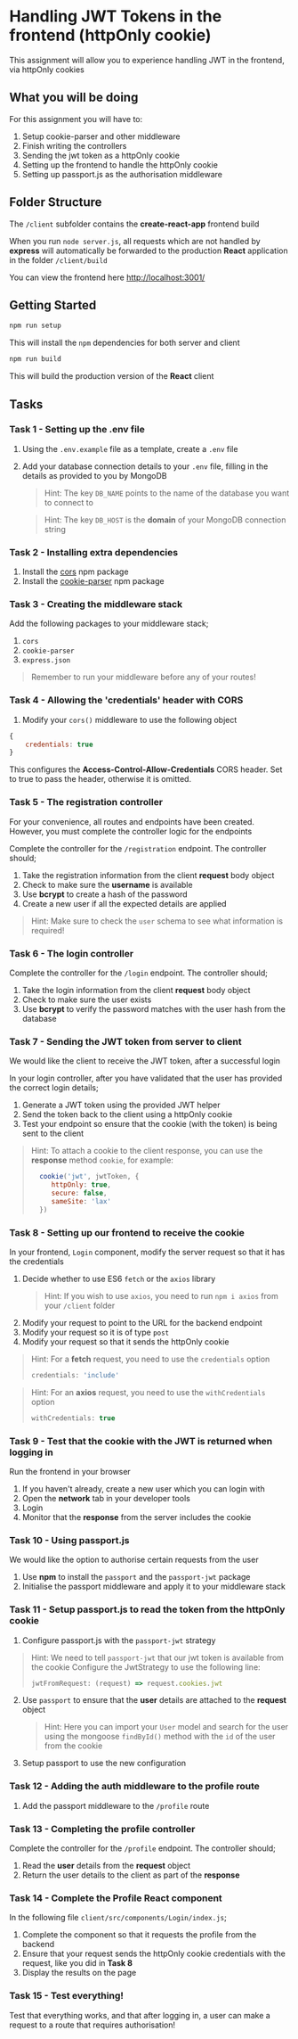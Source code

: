 # Handling JWT Tokens in the frontend (httpOnly cookie)

This assignment will allow you to experience handling JWT in the frontend, via httpOnly cookies

## What you will be doing

For this assignment you will have to:

1. Setup cookie-parser and other middleware
2. Finish writing the controllers
3. Sending the jwt token as a httpOnly cookie
4. Setting up the frontend to handle the httpOnly cookie
5. Setting up passport.js as the authorisation middleware

## Folder Structure

The `/client` subfolder contains the **create-react-app** frontend build

When you run `node server.js`, all requests which are not handled by **express** will automatically be forwarded to the production **React** application in the folder `/client/build`

You can view the frontend here [http://localhost:3001/](http://localhost:3001/)

## Getting Started

```bash
npm run setup
```

This will install the `npm` dependencies for both server and client

```bash
npm run build
```

This will build the production version of the **React** client

## Tasks

### Task 1 - Setting up the .env file

1. Using the `.env.example` file as a template, create a `.env` file

2. Add your database connection details to your `.env` file, filling in the details as provided to you by MongoDB
   > Hint: The key `DB_NAME` points to the name of the database you want to connect to

   > Hint: The key `DB_HOST` is the **domain** of your MongoDB connection string

### Task 2 - Installing extra dependencies

1. Install the [cors](https://www.npmjs.com/package/cors) npm package
2. Install the [cookie-parser](https://www.npmjs.com/package/cookie-parser) npm package

### Task 3 - Creating the middleware stack

Add the following packages to your middleware stack;

1. `cors`
2. `cookie-parser`
3. `express.json`

> Remember to run your middleware before any of your routes!

### Task 4 - Allowing the 'credentials' header with CORS

1. Modify your `cors()` middleware to use the following object
```javascript
{
    credentials: true
}
```

This configures the **Access-Control-Allow-Credentials** CORS header. Set to true to pass the header, otherwise it is omitted.

### Task 5 - The registration controller

For your convenience, all routes and endpoints have been created. However, you must complete the controller logic for the endpoints

Complete the controller for the `/registration` endpoint. The controller should;

1. Take the registration information from the client **request** body object
2. Check to make sure the **username** is available
3. Use **bcrypt** to create a hash of the password
4. Create a new user if all the expected details are applied

> Hint: Make sure to check the `user` schema to see what information is required!

### Task 6 - The login controller

Complete the controller for the `/login` endpoint. The controller should;

1. Take the login information from the client **request** body object
2. Check to make sure the user exists
3. Use **bcrypt** to verify the password matches with the user hash from the database

### Task 7 - Sending the JWT token from server to client

We would like the client to receive the JWT token, after a successful login

In your login controller, after you have validated that the user has provided the correct login details;

1. Generate a JWT token using the provided JWT helper
2. Send the token back to the client using a httpOnly cookie
3. Test your endpoint so ensure that the cookie (with the token) is being sent to the client

> Hint: To attach a cookie to the client response, you can use the **response** method `cookie`, for example:
> ```javascript
>   cookie('jwt', jwtToken, {
>      httpOnly: true,
>      secure: false,
>      sameSite: 'lax'
>   })
> ```

### Task 8 - Setting up our frontend to receive the cookie

In your frontend, `Login` component, modify the server request so that it has the credentials

1. Decide whether to use ES6 `fetch` or the `axios` library
   > Hint: If you wish to use `axios`, you need to run `npm i axios` from your `/client` folder
2. Modify your request to point to the URL for the backend endpoint
3. Modify your request so it is of type `post`
4. Modify your request so that it sends the httpOnly cookie

> Hint: For a **fetch** request, you need to use the `credentials` option
> ```javascript
> credentials: 'include'
> ```

> Hint: For an **axios** request, you need to use the `withCredentials` option
> ```javascript
> withCredentials: true
> ```

### Task 9 - Test that the cookie with the JWT is returned when logging in

Run the frontend in your browser

1. If you haven't already, create a new user which you can login with
2. Open the **network** tab in your developer tools
3. Login
4. Monitor that the **response** from the server includes the cookie

### Task 10 - Using passport.js

We would like the option to authorise certain requests from the user

1. Use **npm** to install the `passport` and the `passport-jwt` package
2. Initialise the passport middleware and apply it to your middleware stack

### Task 11 - Setup passport.js to read the token from the httpOnly cookie

1. Configure passport.js with the `passport-jwt` strategy

> Hint: We need to tell `passport-jwt` that our jwt token is available from the cookie
> Configure the JwtStrategy to use the following line:
> ```javascript
> jwtFromRequest: (request) => request.cookies.jwt
> ```

2. Use `passport` to ensure that the **user** details are attached to the **request** object
   > Hint: Here you can import your `User` model and search for the user using the mongoose `findById()` method with the `id` of the user from the cookie

3. Setup passport to use the new configuration

### Task 12 - Adding the auth middleware to the profile route

1. Add the passport middleware to the `/profile` route

### Task 13 - Completing the profile controller

Complete the controller for the `/profile` endpoint. The controller should;

1. Read the **user** details from the **request** object 
2. Return the user details to the client as part of the **response**

### Task 14 - Complete the Profile React component

In the following file `client/src/components/Login/index.js`;

1. Complete the component so that it requests the profile from the backend
2. Ensure that your request sends the httpOnly cookie credentials with the request, like you did in **Task 8**
3. Display the results on the page

### Task 15 - Test everything!

Test that everything works, and that after logging in, a user can make a request to a route that requires authorisation!
